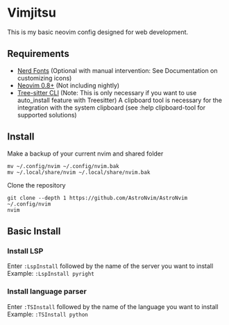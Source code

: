 # Vimjitsu

This is my basic neovim config designed for web development.

## Requirements

- [Nerd Fonts](https://www.nerdfonts.com/) (Optional with manual intervention: See Documentation on customizing icons)
- [Neovim 0.8+](https://neovim.io/) (Not including nightly)
- [Tree-sitter CLI](https://github.com/tree-sitter/tree-sitter/blob/master/cli/README.md) (Note: This is only necessary if you want to use auto_install feature with Treesitter)
A clipboard tool is necessary for the integration with the system clipboard (see :help clipboard-tool for supported solutions)

## Install 

Make a backup of your current nvim and shared folder
```
mv ~/.config/nvim ~/.config/nvim.bak
mv ~/.local/share/nvim ~/.local/share/nvim.bak
```
Clone the repository
```
git clone --depth 1 https://github.com/AstroNvim/AstroNvim ~/.config/nvim
nvim
```

## Basic Install

### Install LSP
Enter `:LspInstall` followed by the name of the server you want to install
Example: `:LspInstall pyright`

### Install language parser
Enter `:TSInstall` followed by the name of the language you want to install
Example: `:TSInstall python`
